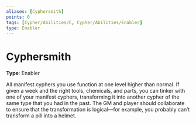 ```yaml
---
aliases: [Cyphersmith]
points: 0
tags: [Cypher/Abilities/C, Cypher/Abilities/Enabler]
type: Enabler
---
```


# Cyphersmith

**Type**: Enabler

All manifest cyphers you use function at one level higher than normal. If given a week and the right tools, chemicals, and parts, you can tinker with one of your manifest cyphers, transforming it into another cypher of the same type that you had in the past. The GM and player should collaborate to ensure that the transformation is logical—for example, you probably can’t transform a pill into a helmet.
